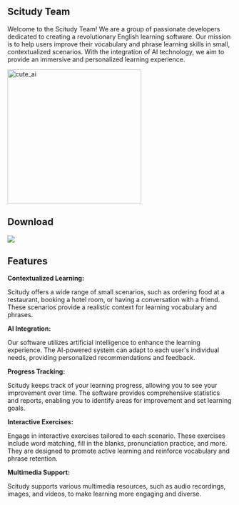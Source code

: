 ## Scitudy Team

Welcome to the Scitudy Team! We are a group of passionate developers dedicated to creating a revolutionary English learning software. Our mission is to help users improve their vocabulary and phrase learning skills in small, contextualized scenarios. With the integration of AI technology, we aim to provide an immersive and personalized learning experience.


<img src="https://github.com/ScitudyTeam/.github/assets/6711309/d80a4bb6-e8d6-4581-90ac-44c4e07e09ad" alt="cute_ai" width="300" height="300">

## Download

[<img src="https://img.shields.io/badge/App_Store-0D96F6?style=for-the-badge&logo=app-store&logoColor=white">](https://apps.apple.com/us/app/scitudy/id6479497379)

## Features

**Contextualized Learning:** 

Scitudy offers a wide range of small scenarios, such as ordering food at a restaurant, booking a hotel room, or having a conversation with a friend. These scenarios provide a realistic context for learning vocabulary and phrases.

**AI Integration:** 

Our software utilizes artificial intelligence to enhance the learning experience. The AI-powered system can adapt to each user's individual needs, providing personalized recommendations and feedback.

**Progress Tracking:** 

Scitudy keeps track of your learning progress, allowing you to see your improvement over time. The software provides comprehensive statistics and reports, enabling you to identify areas for improvement and set learning goals.

**Interactive Exercises:** 

Engage in interactive exercises tailored to each scenario. These exercises include word matching, fill in the blanks, pronunciation practice, and more. They are designed to promote active learning and reinforce vocabulary and phrase retention.

**Multimedia Support:** 

Scitudy supports various multimedia resources, such as audio recordings, images, and videos, to make learning more engaging and diverse.
